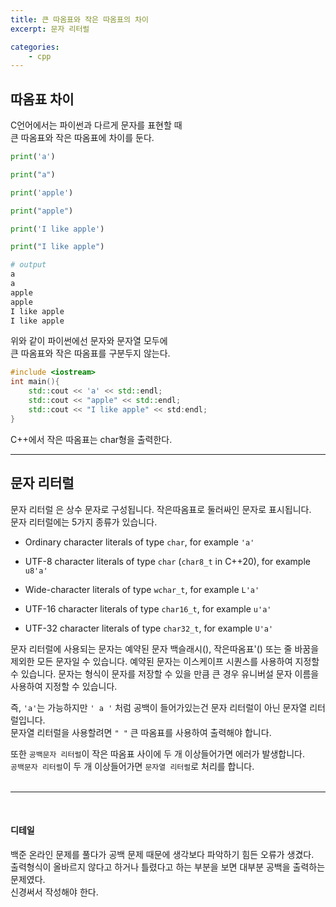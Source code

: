 ```yaml
---
title: 큰 따옴표와 작은 따옴표의 차이
excerpt: 문자 리터럴

categories:
    - cpp
---
```

## 따옴표 차이

C언어에서는 파이썬과 다르게 문자를 표현할 때  
큰 따옴표와 작은 따옴표에 차이를 둔다.

```python
print('a')

print("a")

print('apple')

print("apple")

print('I like apple')

print("I like apple")
```

```python
# output
a
a
apple
apple
I like apple
I like apple
```
위와 같이 파이썬에선 문자와 문자열 모두에  
큰 따옴표와 작은 따옴표를 구분두지 않는다.

```c++
#include <iostream>
int main(){
    std::cout << 'a' << std::endl;
    std::cout << "apple" << std::endl;
    std::cout << "I like apple" << std:endl;
}
```

C++에서 작은 따옴표는 char형을 출력한다. 

***

## 문자 리터럴
문자 리터럴 은 상수 문자로 구성됩니다. 작은따옴표로 둘러싸인 문자로 표시됩니다.  
 문자 리터럴에는 5가지 종류가 있습니다.

- Ordinary character literals of type ``char``, for example ``'a'``

- UTF-8 character literals of type ``char`` (``char8_t`` in C++20), for example ``u8'a'``

- Wide-character literals of type ``wchar_t``, for example ``L'a'``

- UTF-16 character literals of type ``char16_t``, for example ``u'a'``

- UTF-32 character literals of type ``char32_t``, for example ``U'a'``

문자 리터럴에 사용되는 문자는 예약된 문자 백슬래시(), 작은따옴표'(\) 또는 줄 바꿈을 제외한 모든 문자일 수 있습니다. 예약된 문자는 이스케이프 시퀀스를 사용하여 지정할 수 있습니다. 문자는 형식이 문자를 저장할 수 있을 만큼 큰 경우 유니버설 문자 이름을 사용하여 지정할 수 있습니다.

즉, ``'a'``는 가능하지만 ``' a '`` 처럼 공백이 들어가있는건 문자 리터럴이 아닌 문자열 리터럴입니다.  
문자열 리터럴을 사용할려면 `` " " `` 큰 따옴표를 사용하여 출력해야 합니다.  

또한 ``공백문자 리터럴``이 작은 따옴표 사이에 두 개 이상들어가면 에러가 발생합니다.  
``공백문자 리터럴``이 두 개 이상들어가면 ``문자열 리터럴``로 처리를 합니다.  
<br>

***

<br>

#### 디테일
백준 온라인 문제를 풀다가 공백 문제 때문에 생각보다 파악하기 힘든 오류가 생겼다.  
출력형식이 올바르지 않다고 하거나 틀렸다고 하는 부분을 보면 대부분 공백을 출력하는 문제였다.  
신경써서 작성해야 한다.